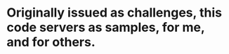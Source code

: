 Originally issued as challenges, this code servers as samples, for me, and for others.
==============
